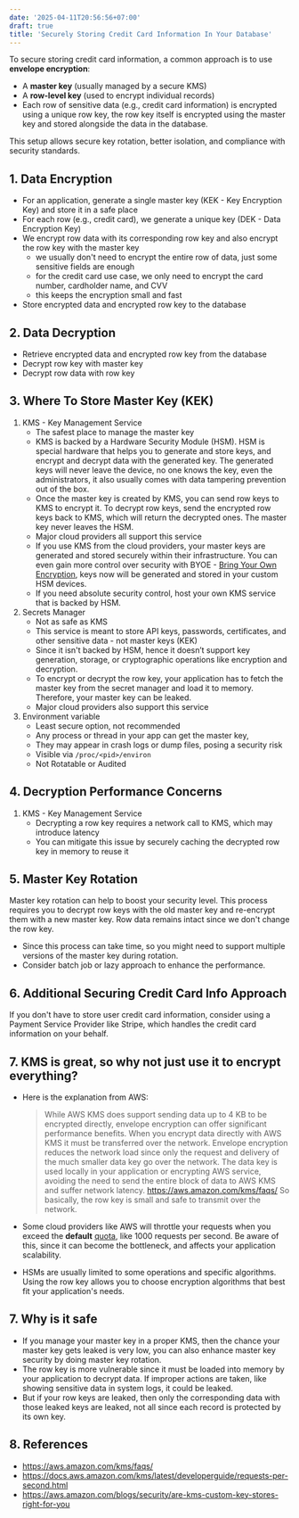 ```yaml
---
date: '2025-04-11T20:56:56+07:00'
draft: true
title: 'Securely Storing Credit Card Information In Your Database'
---
```


To secure storing credit card information, a common approach is to use **envelope encryption**:
- A **master key** (usually managed by a secure KMS)
- A **row-level key** (used to encrypt individual records)
- Each row of sensitive data (e.g., credit card information) is encrypted using a unique row key, the row key itself is encrypted using the master key and stored alongside the data in the database.

This setup allows secure key rotation, better isolation, and compliance with security standards.

## 1. Data Encryption
- For an application, generate a single master key (KEK - Key Encryption Key) and store it in a safe place
- For each row (e.g., credit card), we generate a unique key (DEK - Data Encryption Key)
- We encrypt row data with its corresponding row key and also encrypt the row key with the master key
    - we usually don't need to encrypt the entire row of data, just some sensitive fields are enough
    - for the credit card use case, we only need to encrypt the card number, cardholder name, and CVV
    - this keeps the encryption small and fast
- Store encrypted data and encrypted row key to the database
## 2. Data Decryption
- Retrieve encrypted data and encrypted row key from the database
- Decrypt row key with master key
- Decrypt row data with row key
## 3. Where To Store Master Key (KEK)
1. KMS - Key Management Service
    - The safest place to manage the master key
    - KMS is backed by a Hardware Security Module (HSM). HSM is special hardware that helps you to generate and store keys, and encrypt and decrypt data with the generated key. The generated keys will never leave the device, no one knows the key, even the administrators, it also usually comes with data tampering prevention out of the box.
    - Once the master key is created by KMS, you can send row keys to KMS to encrypt it. To decrypt row keys, send the encrypted row keys back to KMS, which will return the decrypted ones. The master key never leaves the HSM.
    - Major cloud providers all support this service
    - If you use KMS from the cloud providers, your master keys are generated and stored securely within their infrastructure. You can even gain more control over security with BYOE - [Bring Your Own Encryption](https://aws.amazon.com/blogs/security/are-kms-custom-key-stores-right-for-you/), keys now will be generated and stored in your custom HSM devices.
    - If you need absolute security control, host your own KMS service that is backed by HSM.
2. Secrets Manager
    - Not as safe as KMS
    - This service is meant to store API keys, passwords, certificates, and other sensitive data - not master keys (KEK)
    - Since it isn't backed by HSM, hence it doesn’t support key generation, storage, or cryptographic operations like encryption and decryption.
    - To encrypt or decrypt the row key, your application has to fetch the master key from the secret manager and load it to memory. Therefore, your master key can be leaked.
    - Major cloud providers also support this service
3. Environment variable
    - Least secure option, not recommended
    - Any process or thread in your app can get the master key, 
    - They may appear in crash logs or dump files, posing a security risk
    - Visible via `/proc/<pid>/environ`
    - Not Rotatable or Audited

## 4. Decryption Performance Concerns
1. KMS - Key Management Service
    - Decrypting a row key requires a network call to KMS, which may introduce latency
    - You can mitigate this issue by securely caching the decrypted row key in memory to reuse it
## 5. Master Key Rotation
Master key rotation can help to boost your security level. This process requires you to decrypt row keys with the old master key and re-encrypt them with a new master key. Row data remains intact since we don't change the row key.
- Since this process can take time, so you might need to support multiple versions of the master key during rotation.
- Consider batch job or lazy approach to enhance the performance.
## 6. Additional Securing Credit Card Info Approach
If you don't have to store user credit card information, consider using a Payment Service Provider like Stripe, which handles the credit card information on your behalf.
## 7. KMS is great, so why not just use it to encrypt everything?
- Here is the explanation from AWS:
    > While AWS KMS does support sending data up to 4 KB to be encrypted directly, envelope encryption can offer significant performance benefits. When you encrypt data directly with AWS KMS it must be transferred over the network. Envelope encryption reduces the network load since only the request and delivery of the much smaller data key go over the network. The data key is used locally in your application or encrypting AWS service, avoiding the need to send the entire block of data to AWS KMS and suffer network latency.
    > https://aws.amazon.com/kms/faqs/
    So basically, the row key is small and safe to transmit over the network.

- Some cloud providers like AWS will throttle your requests when you exceed the **default** [quota](https://docs.aws.amazon.com/kms/latest/developerguide/requests-per-second.html), like 1000 requests per second. Be aware of this, since it can become the bottleneck, and affects your application scalability.
- HSMs are usually limited to some operations and specific algorithms. Using the row key allows you to choose encryption algorithms that best fit your application's needs.
## 7. Why is it safe
- If you manage your master key in a proper KMS, then the chance your master key gets leaked is very low, you can also enhance master key security by doing master key rotation.
- The row key is more vulnerable since it must be loaded into memory by your application to decrypt data. If improper actions are taken, like showing sensitive data in system logs, it could be leaked.
- But if your row keys are leaked, then only the corresponding data with those leaked keys are leaked, not all since each record is protected by its own key.

## 8. References
- https://aws.amazon.com/kms/faqs/
- https://docs.aws.amazon.com/kms/latest/developerguide/requests-per-second.html
- https://aws.amazon.com/blogs/security/are-kms-custom-key-stores-right-for-you